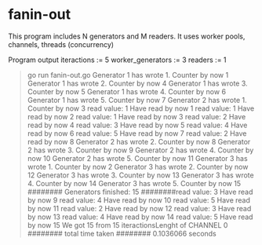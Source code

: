 # fanin-out
This program includes N generators and M readers. It uses worker pools, channels, threads (concurrency)

Program output
iteractions := 5
worker_generators := 3
readers := 1
  
>go run fanin-out.go
Generator 1 has wrote 1. Counter by now 1
Generator 1 has wrote 2. Counter by now 4
Generator 1 has wrote 3. Counter by now 5
Generator 1 has wrote 4. Counter by now 6
Generator 1 has wrote 5. Counter by now 7
Generator 2 has wrote 1. Counter by now 3
read value:  1
Have read by now 1
read value:  1
Have read by now 2
read value:  1
Have read by now 3
read value:  2
Have read by now 4
read value:  3
Have read by now 5
read value:  4
Have read by now 6
read value:  5
Have read by now 7
read value:  2
Have read by now 8
Generator 2 has wrote 2. Counter by now 8
Generator 2 has wrote 3. Counter by now 9
Generator 2 has wrote 4. Counter by now 10
Generator 2 has wrote 5. Counter by now 11
Generator 3 has wrote 1. Counter by now 2
Generator 3 has wrote 2. Counter by now 12
Generator 3 has wrote 3. Counter by now 13
Generator 3 has wrote 4. Counter by now 14
Generator 3 has wrote 5. Counter by now 15
########
Generators finished: 15
########read value:  3
Have read by now 9
read value:  4
Have read by now 10
read value:  5
Have read by now 11
read value:  2
Have read by now 12
read value:  3
Have read by now 13
read value:  4
Have read by now 14
read value:  5
Have read by now 15
We got 15 from 15 iteractionsLenght of CHANNEL 0 ########
total time taken
######## 0.1036066 seconds
